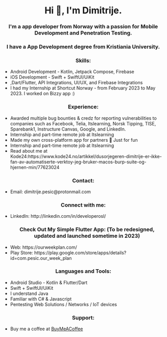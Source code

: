 <h1 align="center">Hi 👋, I'm Dimitrije.</h1>
<h3 align="center">I'm a app developer from Norway with a passion for Mobile Development and Penetration Testing.</h3>
<h3 align="center">I have a App Development degree from Kristiania University.</h3>
<h3 align="center">Skills:</h3>
<ul>
    <li>Android Development - Kotlin, Jetpack Compose, Firebase</li>
     <li>iOS Development - Swift + SwiftUI/UiKit</li>
    <li>,Dart/Flutter, API Integrations, UI/UX, and Firebase Integrations</li>
    <li> I had my Internship at Shortcut Norway - from February 2023 to May 2023. I worked on Bizzy app :) </li>
</ul>
<h3 align="center">Experience:</h3>
<ul>
    <li>Awarded multiple bug bounties & credz for reporting vulnerabilities to companies such as Facebook, Telia, Itslearning, Norsk Tipping, TISE, Sparebank1, Instructure Canvas, Google, and LinkedIn.</li>
    <li>Internship and part-time remote job at Itslearning</li>
 <li>Made my own cross-platform app for partners 💙 Just for fun</li>
 <li>Internship and part-time remote job at Itslearning</li>
 <li>Read about me at Kode24:https://www.kode24.no/artikkel/dusorjegeren-dimitrije-er-ikke-fan-av-automatiserte-verktoy-jeg-bruker-macos-burp-suite-og-hjernen-min/77623024</li>
</ul>
<h3 align="center">Contact:</h3>
<ul>
    <li>Email: dimitrije.pesic@protonmail.com</li>
</ul>
<h3 align="center">Connect with me:</h3>
<ul>
    <li>LinkedIn: http://linkedin.com/in/developerosl/</li>
 <h3 align="center">Check Out My Simple Flutter App: (To be redesigned, updated and launched sometime in 2023)</h3>
 <li>Web: https://ourweekplan.com/</li>
 <li>Play Store: https://play.google.com/store/apps/details?id=com.pesic.our_week_plan</li>
</ul>
<h3 align="center">Languages and Tools:</h3>
<ul>
    <li>Android Studio - Kotlin & Flutter/Dart</li>
    <li>Swift + SwiftUI/UiKit</li>
    <li>I understand Java</li>
    <li>Familiar with C# & Javascript</li>
    <li>Pentesting Web Solutions / Networks / IoT devices</li>
</ul>
<h3 align="center">Support:</h3>
<ul>
    <li>Buy me a coffee at <a href="https://www.buymeacoffee.com/ektemfg">BuyMeACoffee</a></li>
</ul>
